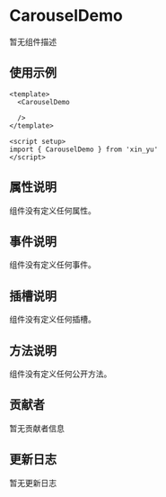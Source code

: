 # CarouselDemo

暂无组件描述

## 使用示例

```vue
<template>
  <CarouselDemo

  />
</template>

<script setup>
import { CarouselDemo } from 'xin_yu'
</script>
```

## 属性说明

组件没有定义任何属性。

## 事件说明

组件没有定义任何事件。

## 插槽说明

组件没有定义任何插槽。

## 方法说明

组件没有定义任何公开方法。

## 贡献者

暂无贡献者信息

## 更新日志

暂无更新日志
